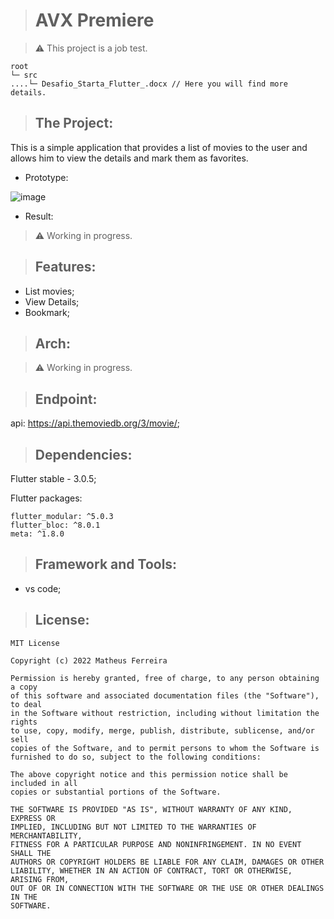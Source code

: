 <!-- # avx_premiere

A new Flutter project.

## Getting Started

This project is a starting point for a Flutter application.

A few resources to get you started if this is your first Flutter project:

- [Lab: Write your first Flutter app](https://docs.flutter.dev/get-started/codelab)
- [Cookbook: Useful Flutter samples](https://docs.flutter.dev/cookbook)

For help getting started with Flutter development, view the
[online documentation](https://docs.flutter.dev/), which offers tutorials,
samples, guidance on mobile development, and a full API reference. -->

> # AVX Premiere

> :warning: This project is a job test.

    root
    └─ src
    ....└─ Desafio_Starta_Flutter_.docx // Here you will find more details.

> ## The Project:

This is a simple application that provides a list of movies to the user and allows him to view the details and mark them as favorites.

* Prototype:

![image](https://user-images.githubusercontent.com/59848966/182155385-70d99f63-7e77-4cec-aaa4-a3ee14ae4986.png)

* Result:

> :warning: Working in progress.

> ## Features:

* List movies;
* View Details;
* Bookmark;

> ## Arch:

> :warning: Working in progress.

> ## Endpoint:

api: https://api.themoviedb.org/3/movie/;

> ## Dependencies:

Flutter stable - 3.0.5;

Flutter packages:

    flutter_modular: ^5.0.3
    flutter_bloc: ^8.0.1
    meta: ^1.8.0

> ## Framework and Tools:

* vs code;

> ## License:

    MIT License

    Copyright (c) 2022 Matheus Ferreira

    Permission is hereby granted, free of charge, to any person obtaining a copy
    of this software and associated documentation files (the "Software"), to deal
    in the Software without restriction, including without limitation the rights
    to use, copy, modify, merge, publish, distribute, sublicense, and/or sell
    copies of the Software, and to permit persons to whom the Software is
    furnished to do so, subject to the following conditions:

    The above copyright notice and this permission notice shall be included in all
    copies or substantial portions of the Software.

    THE SOFTWARE IS PROVIDED "AS IS", WITHOUT WARRANTY OF ANY KIND, EXPRESS OR
    IMPLIED, INCLUDING BUT NOT LIMITED TO THE WARRANTIES OF MERCHANTABILITY,
    FITNESS FOR A PARTICULAR PURPOSE AND NONINFRINGEMENT. IN NO EVENT SHALL THE
    AUTHORS OR COPYRIGHT HOLDERS BE LIABLE FOR ANY CLAIM, DAMAGES OR OTHER
    LIABILITY, WHETHER IN AN ACTION OF CONTRACT, TORT OR OTHERWISE, ARISING FROM,
    OUT OF OR IN CONNECTION WITH THE SOFTWARE OR THE USE OR OTHER DEALINGS IN THE
    SOFTWARE.
